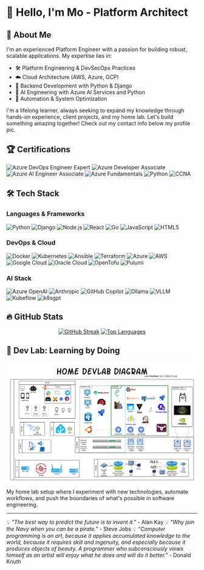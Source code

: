 # 👋 Hello, I'm Mo - Platform Architect

## 💫 About Me

I'm an experienced Platform Engineer with a passion for building robust, scalable applications. My expertise lies in:

- 🛠 Platform Engineering & DevSecOps Practices
- ☁️ Cloud Architecture (AWS, Azure, GCP)
- 🚀 Backend Development with Python & Django
- 🧠 AI Engineering with Azure AI Services and Python
- 🤖 Automation & System Optimization

I'm a lifelong learner, always seeking to expand my knowledge through hands-on experience, client projects, and my home lab. Let's build something amazing together! Check out my contact info below my profile pic.

## 🏆 Certifications
![Azure DevOps Engineer Expert](https://img.shields.io/badge/Azure%20DevOps%20Engineer%20Expert-0078D4?style=for-the-badge&logo=microsoft-azure&logoColor=white)
![Azure Developer Associate](https://img.shields.io/badge/Azure%20Developer%20Associate-0078D4?style=for-the-badge&logo=microsoft-azure&logoColor=white)
![Azure AI Engineer Associate](https://img.shields.io/badge/Azure%20AI%20Engineer%20Associate-0078D4?style=for-the-badge&logo=microsoft-azure&logoColor=white)
![Azure Fundamentals](https://img.shields.io/badge/Azure%20Fundamentals-0078D4?style=for-the-badge&logo=microsoft-azure&logoColor=white)
![Python](https://img.shields.io/badge/Python-3670A0?style=for-the-badge&logo=python&logoColor=ffdd54)
![CCNA](https://img.shields.io/badge/CCNA-1BA0D7?style=for-the-badge&logo=cisco&logoColor=white)

## 🛠️ Tech Stack

### Languages & Frameworks
![Python](https://img.shields.io/badge/Python-3670A0?style=for-the-badge&logo=python&logoColor=ffdd54)
![Django](https://img.shields.io/badge/Django-%23092E20.svg?style=for-the-badge&logo=django&logoColor=white)
![Node.js](https://img.shields.io/badge/Node.js-%2343853D.svg?style=for-the-badge&logo=node.js&logoColor=white)
![React](https://img.shields.io/badge/React-%2320232a.svg?style=for-the-badge&logo=react&logoColor=%2361DAFB)
![Go](https://img.shields.io/badge/Go-%2300ADD8.svg?style=for-the-badge&logo=go&logoColor=white)
![JavaScript](https://img.shields.io/badge/JavaScript-%23323330.svg?style=for-the-badge&logo=javascript&logoColor=%23F7DF1E)
![HTML5](https://img.shields.io/badge/HTML5-%23E34F26.svg?style=for-the-badge&logo=html5&logoColor=white)

### DevOps & Cloud
![Docker](https://img.shields.io/badge/Docker-%230db7ed.svg?style=for-the-badge&logo=docker&logoColor=white)
![Kubernetes](https://img.shields.io/badge/Kubernetes-%23326ce5.svg?style=for-the-badge&logo=kubernetes&logoColor=white)
![Ansible](https://img.shields.io/badge/Ansible-%231A1918.svg?style=for-the-badge&logo=ansible&logoColor=EE0000)
![Terraform](https://img.shields.io/badge/Terraform-%235835CC.svg?style=for-the-badge&logo=terraform&logoColor=white)
![Azure](https://img.shields.io/badge/Azure-0078D4?style=for-the-badge&logo=microsoft-azure&logoColor=white)
![AWS](https://img.shields.io/badge/AWS-232F3E?style=for-the-badge&logo=amazon-aws&logoColor=white)
![Google Cloud](https://img.shields.io/badge/Google%20Cloud-4285F4?style=for-the-badge&logo=google-cloud&logoColor=white)
![Oracle Cloud](https://img.shields.io/badge/Oracle%20Cloud-F80000?style=for-the-badge&logo=oracle&logoColor=white)
![OpenTofu](https://img.shields.io/badge/OpenTofu-%235835CC.svg?style=for-the-badge&logo=terraform&logoColor=white)
![Pulumi](https://img.shields.io/badge/Pulumi-%23512BD4.svg?style=for-the-badge&logo=pulumi&logoColor=white)

### AI Stack
![Azure OpenAI](https://img.shields.io/badge/Azure%20OpenAI-%230072C6.svg?style=for-the-badge&logo=microsoft-azure&logoColor=white)
![Anthropic](https://img.shields.io/badge/Anthropic-%23FF6F61.svg?style=for-the-badge&logo=anthropic&logoColor=white)
![GitHub Copilot](https://img.shields.io/badge/GitHub%20Copilot-%2300ADEF.svg?style=for-the-badge&logo=github&logoColor=white)
![Ollama](https://img.shields.io/badge/Ollama-%2300ADEF.svg?style=for-the-badge&logo=ollama&logoColor=white)
![VLLM](https://img.shields.io/badge/VLLM-%23FF6F61.svg?style=for-the-badge&logo=python&logoColor=white)
![Kubeflow](https://img.shields.io/badge/Kubeflow-%23326CE5.svg?style=for-the-badge&logo=kubernetes&logoColor=white)
![k8sgpt](https://img.shields.io/badge/k8sgpt-%2300ADEF.svg?style=for-the-badge&logo=kubernetes&logoColor=white)

## 🔥 GitHub Stats
<div align="center">

[![GitHub Streak](https://github-readme-streak-stats.herokuapp.com/?user=mdf-ido&theme=dark)](https://github.com/mdf-ido)
[![Top Languages](https://github-readme-stats.vercel.app/api/top-langs/?username=mdf-ido&layout=compact&theme=dark)](https://github.com/mdf-ido)

</div>

## 🔬 Dev Lab: Learning by Doing

![Dev Lab Setup](/pics/devlab.png)

My home lab setup where I experiment with new technologies, automate workflows, and push the boundaries of what's possible in software engineering.

---

💡 *"The best way to predict the future is to invent it."* - Alan Kay
💡 *"Why join the Navy when you can be a pirate."* - Steve Jobs
💡 *“Computer programming is an art, because it applies accumulated knowledge to the world, because it requires skill and ingenuity, and especially because it produces objects of beauty. A programmer who subconsciously views himself as an artist will enjoy what he does and will do it better.”* - Donald Knuth
